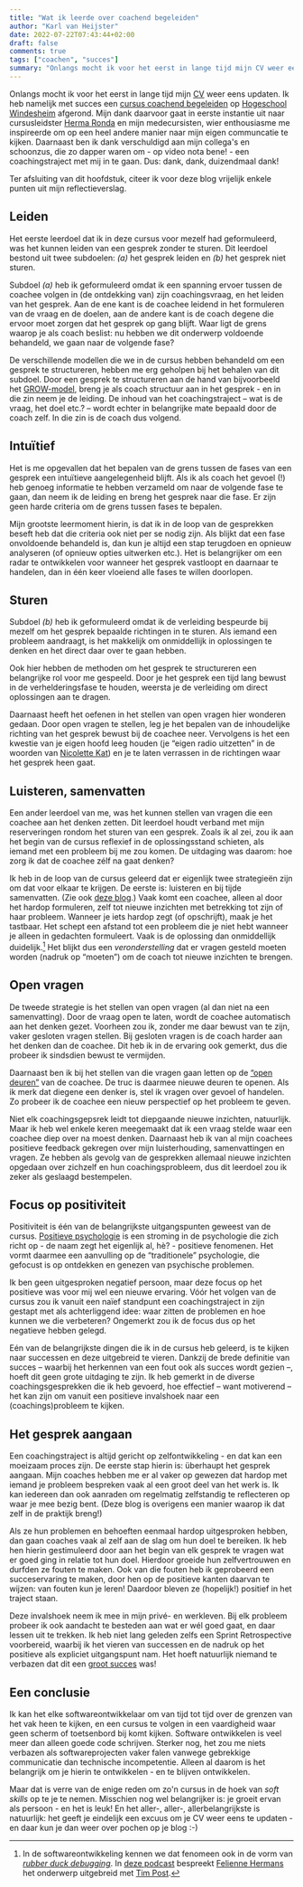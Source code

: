 ```yaml
---
title: "Wat ik leerde over coachend begeleiden"
author: "Karl van Heijster"
date: 2022-07-22T07:43:44+02:00
draft: false
comments: true
tags: ["coachen", "succes"]
summary: "Onlangs mocht ik voor het eerst in lange tijd mijn CV weer eens updaten. Ik heb namelijk met succes een cursus coachend begeleiden op Hogeschool Windesheim afgerond. Mijn dank daarvoor gaat in eerste instantie uit naar cursusleidster Herma Ronda en mijn medecursisten, wier enthousiasme me inspireerde om op een heel andere manier naar mijn eigen communcatie te kijken. Daarnaast ben ik dank verschuldigd aan mijn collega's en schoonzus, die zo dapper waren om - op video nota bene! - een coachingstraject met mij in te gaan. Dus: dank, dank, duizendmaal dank! Ter afsluiting van dit hoofdstuk, citeer ik voor deze blog vrijelijk enkele punten uit mijn reflectieverslag."
---
```


Onlangs mocht ik voor het eerst in lange tijd mijn [CV](https://www.linkedin.com/in/karl-van-heijster-833503aa/) weer eens updaten. Ik heb namelijk met succes een [cursus coachend begeleiden](https://www.windesheim.nl/opleidingen/deeltijd/cursus/basiscursus-coachen-en-coachend-begeleiden) op [Hogeschool Windesheim](https://www.windesheim.nl/) afgerond. Mijn dank daarvoor gaat in eerste instantie uit naar cursusleidster [Herma Ronda](https://www.linkedin.com/in/herma-ronda-b6774b10b/) en mijn medecursisten, wier enthousiasme me inspireerde om op een heel andere manier naar mijn eigen communcatie te kijken. Daarnaast ben ik dank verschuldigd aan mijn collega's en schoonzus, die zo dapper waren om - op video nota bene! - een coachingstraject met mij in te gaan. Dus: dank, dank, duizendmaal dank!


Ter afsluiting van dit hoofdstuk, citeer ik voor deze blog vrijelijk enkele punten uit mijn reflectieverslag.


## Leiden 


Het eerste leerdoel dat ik in deze cursus voor mezelf had geformuleerd, was het kunnen leiden van een gesprek zonder te sturen. Dit leerdoel bestond uit twee subdoelen: *(a)* het gesprek leiden en *(b)* het gesprek niet sturen.


Subdoel *(a)* heb ik geformuleerd omdat ik een spanning ervoer tussen de coachee volgen in (de ontdekking van) zijn coachingsvraag, en het leiden van het gesprek. Aan de ene kant is de coachee leidend in het formuleren van de vraag en de doelen, aan de andere kant is de coach degene die ervoor moet zorgen dat het gesprek op gang blijft. Waar ligt de grens waarop je als coach beslist: nu hebben we dit onderwerp voldoende behandeld, we gaan naar de volgende fase?


De verschillende modellen die we in de cursus hebben behandeld om een gesprek te structureren, hebben me erg geholpen bij het behalen van dit subdoel. Door een gesprek te structureren aan de hand van bijvoorbeeld het [GROW-model](https://en.wikipedia.org/wiki/GROW_model), breng je als coach structuur aan in het gesprek - en in die zin neem je de leiding. De inhoud van het coachingstraject – wat is de vraag, het doel etc.? – wordt echter in belangrijke mate bepaald door de coach zelf. In die zin is de coach dus volgend.


## Intuïtief


Het is me opgevallen dat het bepalen van de grens tussen de fases van een gesprek een intuïtieve aangelegenheid blijft. Als ik als coach het gevoel (!) heb genoeg informatie te hebben verzameld om naar de volgende fase te gaan, dan neem ik de leiding en breng het gesprek naar die fase. Er zijn geen harde criteria om de grens tussen fases te bepalen.


Mijn grootste leermoment hierin, is dat ik in de loop van de gesprekken beseft heb dat die criteria ook niet per se nodig zijn. Als blijkt dat een fase onvoldoende behandeld is, dan kun je altijd een stap terugdoen en opnieuw analyseren (of opnieuw opties uitwerken etc.). Het is belangrijker om een radar te ontwikkelen voor wanneer het gesprek vastloopt en daarnaar te handelen, dan in één keer vloeiend alle fases te willen doorlopen.


## Sturen


Subdoel *(b)* heb ik geformuleerd omdat ik de verleiding bespeurde bij mezelf om het gesprek bepaalde richtingen in te sturen. Als iemand een probleem aandraagt, is het makkelijk om onmiddellijk in oplossingen te denken en het direct daar over te gaan hebben.


Ook hier hebben de methoden om het gesprek te structureren een belangrijke rol voor me gespeeld. Door je het gesprek een tijd lang bewust in de verhelderingsfase te houden, weersta je de verleiding om direct oplossingen aan te dragen.


Daarnaast heeft het oefenen in het stellen van open vragen hier wonderen gedaan. Door open vragen te stellen, leg je het bepalen van de inhoudelijke richting van het gesprek bewust bij de coachee neer. Vervolgens is het een kwestie van je eigen hoofd leeg houden (je “eigen radio uitzetten” in de woorden van [Nicolette Kat](https://katconsult.nl/)) en je te laten verrassen in de richtingen waar het gesprek heen gaat. 


## Luisteren, samenvatten


Een ander leerdoel van me, was het kunnen stellen van vragen die een coachee aan het denken zetten. Dit leerdoel houdt verband met mijn reserveringen rondom het sturen van een gesprek. Zoals ik al zei, zou ik aan het begin van de cursus reflexief in de oplossingsstand schieten, als iemand met een probleem bij me zou komen. De uitdaging was daarom: hoe zorg ik dat de coachee zélf na gaat denken?


Ik heb in de loop van de cursus geleerd dat er eigenlijk twee strategieën zijn om dat voor elkaar te krijgen. De eerste is: luisteren en bij tijde samenvatten. (Zie ook [deze blog](/blog/22/03/luisteren-sammenvatten-en-doorvragen/).) Vaak komt een coachee, alleen al door het hardop formuleren, zelf tot nieuwe inzichten met betrekking tot zijn of haar probleem. Wanneer je iets hardop zegt (of opschrijft), maak je het tastbaar. Het schept een afstand tot een probleem die je niet hebt wanneer je alleen in gedachten formuleert. Vaak is de oplossing dan onmiddellijk duidelijk.[^1] Het blijkt dus een *veronderstelling* dat er vragen gesteld moeten worden (nadruk op “moeten”) om de coach tot nieuwe inzichten te brengen.


## Open vragen


De tweede strategie is het stellen van open vragen (al dan niet na een samenvatting). Door de vraag open te laten, wordt de coachee automatisch aan het denken gezet. Voorheen zou ik, zonder me daar bewust van te zijn, vaker gesloten vragen stellen. Bij gesloten vragen is de coach harder aan het denken dan de coachee. Dit heb ik in de ervaring ook gemerkt, dus die probeer ik sindsdien bewust te vermijden.


Daarnaast ben ik bij het stellen van die vragen gaan letten op de [“open deuren”](/blog/22/04/al-doende-deuren-openen/) van de coachee. De truc is daarmee nieuwe deuren te openen. Als ik merk dat diegene een denker is, stel ik vragen over gevoel of handelen. Zo probeer ik de coachee een nieuw perspectief op het probleem te geven.


Niet elk coachingsgepsrek leidt tot diepgaande nieuwe inzichten, natuurlijk. Maar ik heb wel enkele keren meegemaakt dat ik een vraag stelde waar een coachee diep over na moest denken. Daarnaast heb ik van al mijn coachees positieve feedback gekregen over mijn luisterhouding, samenvattingen en vragen. Ze hebben als gevolg van de gesprekken allemaal nieuwe inzichten opgedaan over zichzelf en hun coachingsprobleem, dus dit leerdoel zou ik zeker als geslaagd bestempelen.


## Focus op positiviteit


Positiviteit is één van de belangrijkste uitgangspunten geweest van de cursus. [Positieve psychologie](https://en.wikipedia.org/wiki/Positive_psychology) is een stroming in de psychologie die zich richt op - de naam zegt het eigenlijk al, hè? - positieve fenomenen. Het vormt daarmee een aanvulling op de “traditionele” psychologie, die gefocust is op ontdekken en genezen van psychische problemen.


Ik ben geen uitgesproken negatief persoon, maar deze focus op het positieve was voor mij wel een nieuwe ervaring. Vóór het volgen van de cursus zou ik vanuit een naïef standpunt een coachingstraject in zijn gestapt met als achterliggend idee: waar zitten de problemen en hoe kunnen we die verbeteren? Ongemerkt zou ik de focus dus op het negatieve hebben gelegd. 


Eén van de belangrijkste dingen die ik in de cursus heb geleerd, is te kijken naar successen en deze uitgebreid te vieren. Dankzij de brede definitie van succes – waarbij het herkennen van een fout ook als succes wordt gezien –, hoeft dit geen grote uitdaging te zijn. Ik heb gemerkt in de diverse coachingsgesprekken die ik heb gevoerd, hoe effectief – want motiverend – het kan zijn om vanuit een positieve invalshoek naar een (coachings)probleem te kijken. 


## Het gesprek aangaan


Een coachingstraject is altijd gericht op zelfontwikkeling - en dat kan een moeizaam proces zijn. De eerste stap hierin is: überhaupt het gesprek aangaan. Mijn coaches hebben me er al vaker op gewezen dat hardop met iemand je probleem bespreken vaak al een groot deel van het werk is. Ik kan iedereen dan ook aanraden om regelmatig zelfstandig te reflecteren op waar je mee bezig bent. (Deze blog is overigens een manier waarop ik dat zelf in de praktijk breng!)


Als ze hun problemen en behoeften eenmaal hardop uitgesproken hebben, dan gaan coaches vaak al zelf aan de slag om hun doel te bereiken. Ik heb hen hierin gestimuleerd door aan het begin van elk gesprek te vragen wat er goed ging in relatie tot hun doel. Hierdoor groeide hun zelfvertrouwen en durfden ze fouten te maken. Ook van die fouten heb ik geprobeerd een succeservaring te maken, door hen op de positieve kanten daarvan te wijzen: van fouten kun je leren! Daardoor bleven ze (hopelijk!) positief in het traject staan.


Deze invalshoek neem ik mee in mijn privé- en werkleven. Bij elk probleem probeer ik ook aandacht te besteden aan wat er wél goed gaat, en daar lessen uit te trekken. Ik heb niet lang geleden zelfs een Sprint Retrospective voorbereid, waarbij ik het vieren van successen en de nadruk op het positieve als expliciet uitgangspunt nam. Het hoeft natuurlijk niemand te verbazen dat dit een [groot succes](/blog/22/07/de-grote-successenretro-was-een-groot-succes/) was!


## Een conclusie


Ik kan het elke softwareontwikkelaar om van tijd tot tijd over de grenzen van het vak heen te kijken, en een cursus te volgen in een vaardigheid waar geen scherm of toetsenbord bij komt kijken. Software ontwikkelen is veel meer dan alleen goede code schrijven. Sterker nog, het zou me niets verbazen als softwareprojecten vaker falen vanwege gebrekkige communicatie dan technische incompetentie. Alleen al daarom is het belangrijk om je hierin te ontwikkelen - en te blijven ontwikkelen.


Maar dat is verre van de enige reden om zo'n cursus in de hoek van *soft skills* op te je te nemen. Misschien nog wel belangrijker is: je groeit ervan als persoon - en het is leuk! En het aller-, aller-, allerbelangrijkste is natuurlijk: het geeft je eindelijk een excuus om je CV weer eens te updaten - en daar kun je dan weer over pochen op je blog :-)


[^1]: In de softwareontwikkeling kennen we dat fenomeen ook in de vorm van [*rubber duck debugging*](https://en.wikipedia.org/wiki/Rubber_duck_debugging). In [deze podcast](https://www.se-radio.net/2022/05/episode-512-tim-post-on-rubber-duck-debugging/) bespreekt [Felienne Hermans](https://www.felienne.com/) het onderwerp uitgebreid met [Tim Post](https://twitter.com/tinkertim).
